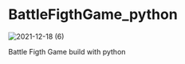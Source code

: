 # BattleFigthGame_python

![2021-12-18 (6)](https://user-images.githubusercontent.com/96230577/146644505-84a50d07-e5e1-4062-8e7c-c96fa297fd8f.png)




Battle Figth Game build with python

